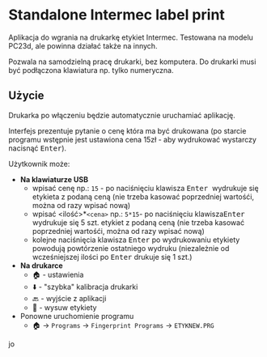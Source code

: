 # Standalone Intermec label print

Aplikacja do wgrania na drukarkę etykiet Intermec. Testowana na modelu PC23d, ale powinna działać także na innych.

Pozwala na samodzielną pracę drukarki, bez komputera. Do drukarki musi być podłączona klawiatura np. tylko numeryczna.

## Użycie

Drukarka po włączeniu będzie automatycznie uruchamiać aplikację.

Interfejs prezentuje pytanie o cenę która ma być drukowana (po starcie programu wstępnie jest ustawiona cena 15zł - aby wydrukować wystarczy nacisnąć <kbd>Enter</kbd>).

Użytkownik może:

- **Na klawiaturze USB**
  - wpisać cenę np.: `15` - po naciśnięciu klawisza <kbd>Enter </kbd> wydrukuje się etykieta z podaną ceną (nie trzeba kasować poprzedniej wartośći, można od razy wpisać nową)
  - wpisać <ilość>*`<cena>` np.: `5*15`- po naciśnięciu klawisza<kbd>Enter </kbd> wydrukuje się 5 szt. etykiet z podaną ceną  (nie trzeba kasować poprzedniej wartośći, można od razy wpisać nową)
  - kolejne naciśnięcia klawisza <kbd>Enter</kbd> po wydrukowaniu etykiety powodują powtórzenie ostatniego wydruku (niezależnie od wcześniejszej ilości po <kbd>Enter</kbd> drukuje się 1 szt.)
- **Na drukarce**
  - 🏠 - ustawienia
  - ⬇️ - "szybka" kalibracja drukarki
  - 🔙 - wyjście z aplikacji
  - 🧻 - wysuw etykiety
- Ponowne uruchomienie programu
  - 🏠 -> `Programs` -> `Fingerprint Programs` -> `ETYKNEW.PRG`



jo